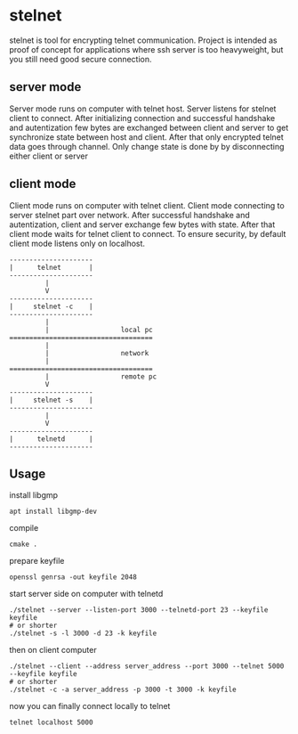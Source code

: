 # stelnet

stelnet is tool for encrypting telnet communication. Project is intended as proof of concept for applications where ssh 
server is too heavyweight, but you still need good secure connection.

## server mode
Server mode runs on computer with telnet host. Server listens for stelnet client to connect. 
After initializing connection and successful handshake and autentization few bytes are 
exchanged between client and server to get synchronize state between host and client.
After that only encrypted telnet data goes through channel. 
Only change state is done by by disconnecting either client or server

## client mode
Client mode runs on computer with telnet client. 
Client mode connecting to server stelnet part over network. After successful handshake and autentization, client and 
server exchange few bytes with state. After that client mode waits for telnet client to connect.
To ensure security, by default client mode listens only on localhost. 

<!-- language: lang-none -->


    ---------------------
    |      telnet       |
    ---------------------
             |
             V        
    ---------------------                         
    |     stelnet -c    |                        
    ---------------------
             |
             |                  local pc
    ====================================            
             |
             |                  network
             |
    ====================================            
             |                  remote pc                  
             V  
    ---------------------                         
    |     stelnet -s    |                        
    ---------------------             
             |
             V        
    ---------------------                         
    |      telnetd      |                        
    ---------------------                                  
    
    
## Usage

install libgmp
```
apt install libgmp-dev
```
compile 
```
cmake .
```
prepare keyfile
```
openssl genrsa -out keyfile 2048
```
start server side on computer with telnetd
```
./stelnet --server --listen-port 3000 --telnetd-port 23 --keyfile keyfile
# or shorter
./stelnet -s -l 3000 -d 23 -k keyfile
```
then on client computer
```
./stelnet --client --address server_address --port 3000 --telnet 5000 --keyfile keyfile
# or shorter
./stelnet -c -a server_address -p 3000 -t 3000 -k keyfile
```
now you can finally connect locally to telnet
```
telnet localhost 5000
```





